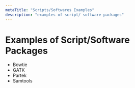 ```yaml
---
metaTitle: "Scripts/Softwares Examples"
description: "examples of script/ software packages"
---
```


# Examples of Script/Software Packages

- Bowtie
- GATK
- Partek
- Samtools